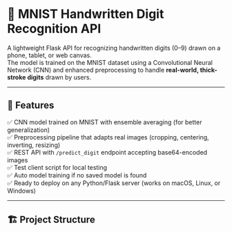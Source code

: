 # 🧠 MNIST Handwritten Digit Recognition API

A lightweight Flask API for recognizing handwritten digits (0–9) drawn on a phone, tablet, or web canvas.  
The model is trained on the MNIST dataset using a Convolutional Neural Network (CNN) and enhanced preprocessing to handle **real-world, thick-stroke digits** drawn by users.

---

## 🚀 Features

✅ CNN model trained on MNIST with ensemble averaging (for better generalization)  
✅ Preprocessing pipeline that adapts real images (cropping, centering, inverting, resizing)  
✅ REST API with `/predict_digit` endpoint accepting base64-encoded images  
✅ Test client script for local testing  
✅ Auto model training if no saved model is found  
✅ Ready to deploy on any Python/Flask server (works on macOS, Linux, or Windows)

---

## 🏗️ Project Structure

